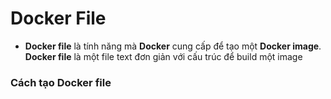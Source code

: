 # Docker File
- **Docker file** là tính năng mà **Docker** cung cấp để tạo một **Docker image**. **Docker file** là một file text đơn giản với cấu trúc để build một image
### **Cách tạo Docker file**